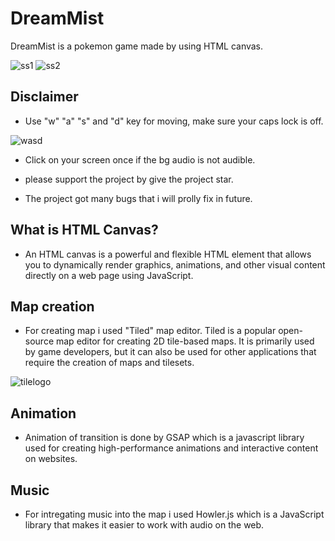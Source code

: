 # DreamMist
DreamMist is a pokemon game made by using HTML canvas.

![ss1](https://github.com/MihirJaiswal/DreamMist/assets/137146214/2bb0fd2e-4633-4d2e-bcd6-30ea1214bbd2)
![ss2](https://github.com/MihirJaiswal/DreamMist/assets/137146214/1fd5411d-f9ec-46c8-8d6c-798a516fa582)


## Disclaimer

- Use "w" "a" "s" and "d" key for moving, make sure your caps lock is off.

  
![wasd](https://github.com/MihirJaiswal/DreamMist/assets/137146214/ca3f4075-ec8b-4f8f-b5cc-cbfb6bb5fbf9)

- Click on your screen once if the bg audio is not audible.

- please support the project by give the project star.

- The project got many bugs that i will prolly fix in future.


## What is HTML Canvas?
- An HTML canvas is a powerful and flexible HTML element that allows you to dynamically render graphics, animations, and other visual content directly on a web page using JavaScript.

## Map creation
- For creating map i used "Tiled" map editor.
Tiled is a popular open-source map editor for creating 2D tile-based maps. It is primarily used by game developers, but it can also be used for other applications that require the creation of maps and tilesets.


![tilelogo](https://github.com/MihirJaiswal/DreamMist/assets/137146214/edc6239c-e55f-49c3-8ab3-c4fa5b8f68d6)


## Animation
- Animation of transition is done by GSAP which is a javascript library used for creating high-performance animations and interactive content on websites. 

## Music
- For intregating music into the map i used Howler.js which is a JavaScript library that makes it easier to work with audio on the web.
